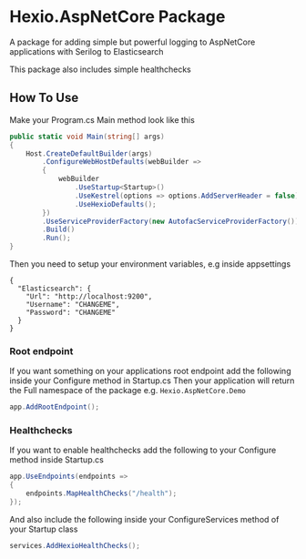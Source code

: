 # Hexio.AspNetCore Package

A package for adding simple but powerful logging to AspNetCore applications with Serilog to Elasticsearch

This package also includes simple healthchecks

## How To Use

Make your Program.cs Main method look like this

``` cs
public static void Main(string[] args)
{
    Host.CreateDefaultBuilder(args)
        .ConfigureWebHostDefaults(webBuilder =>
        {
            webBuilder
                .UseStartup<Startup>()
                .UseKestrel(options => options.AddServerHeader = false)
                .UseHexioDefaults();
        })
        .UseServiceProviderFactory(new AutofacServiceProviderFactory())
        .Build()
        .Run();
}
```

Then you need to setup your environment variables, e.g inside appsettings

```
{
  "Elasticsearch": {
    "Url": "http://localhost:9200",
    "Username": "CHANGEME", 
    "Password": "CHANGEME"
  }
}
```

### Root endpoint 

If you want something on your applications root endpoint add the following inside your Configure method in Startup.cs
Then your application will return the Full namespace of the package e.g. `Hexio.AspNetCore.Demo`

``` cs
app.AddRootEndpoint();
```

### Healthchecks

If you want to enable healthchecks add the following to your Configure method inside Startup.cs

``` cs
app.UseEndpoints(endpoints =>
{
    endpoints.MapHealthChecks("/health");
});
```

And also include the following inside your ConfigureServices method of your Startup class

``` cs
services.AddHexioHealthChecks();
```

